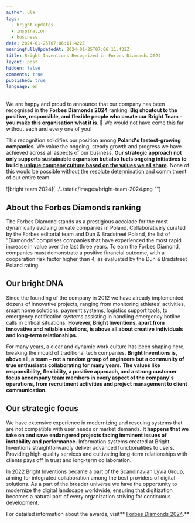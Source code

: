 ```yaml
---
author: ula
tags:
  - bright updates
  - inspiration
  - business
date: 2024-01-25T07:06:11.422Z
meaningfullyUpdatedAt: 2024-01-25T07:06:11.432Z
title: Bright Inventions Recognized in Forbes Diamonds 2024
layout: post
hidden: false
comments: true
published: true
language: en
---
```

We are happy and proud to announce that our company has been recognised in the **Forbes Diamonds 2024** ranking. **Big shoutout to the positive, responsible, and flexible people who create our Bright Team - you make this organisation what it is. 🧡** We would not have come this far without each and every one of you!

This recognition solidifies our position among **Poland's fastest-growing companies**. We value the ongoing, steady growth and progress we have achieved across all aspects of our business. **Our strategic approach not only supports sustainable expansion but also fuels ongoing initiatives to build [a unique company culture based on the values we all share](https://brightinventions.pl/about-us/#core-values).** None of this would be possible without the resolute determination and commitment of our entire team. 

<div className="image">![bright team 2024](../../static/images/bright-team-2024.png "")</div>

## About the Forbes Diamonds ranking

The Forbes Diamond stands as a prestigious accolade for the most dynamically evolving private companies in Poland. Collaboratively curated by the Forbes editorial team and Dun & Bradstreet Poland, the list of "Diamonds" comprises companies that have experienced the most rapid increase in value over the last three years. To earn the Forbes Diamond, companies must demonstrate a positive financial outcome, with a cooperation risk factor higher than 4, as evaluated by the Dun & Bradstreet Poland rating.

## Our bright DNA

Since the founding of the company in 2012 we have already implemented dozens of innovative projects, ranging from monitoring athletes' activities, smart home solutions, payment systems, logistics support tools, to emergency notification systems assisting in handling emergency hotline calls in critical situations. **However, Bright Inventions, apart from innovative and reliable solutions, is above all about creative individuals and long-term relationships.**

For many years, a clear and dynamic work culture has been shaping here, breaking the mould of traditional tech companies. **Bright Inventions is, above all, a team – not a random group of engineers but a community of true enthusiasts collaborating for many years.** **The values like responsibility, flexibility, a positive approach, and a strong customer focus accompany team members in every aspect of the company's operations, from recruitment activities and project management to client communication.**

## Our strategic focus

We have extensive experience in modernizing and rescuing systems that are not compatible with user needs or market demands. **It happens that we take on and save endangered projects facing imminent issues of instability and performance.** Information systems created at Bright Inventions straightforwardly deliver advanced functionalities to users. Providing high-quality services and cultivating long-term relationships with clients pays off in trust and long-term collaboration. 

In 2022 Bright Inventions became a part of the Scandinavian Lyvia Group, aiming for integrated collaboration among the best providers of digital solutions. As a part of the broader universe we have the opportunity to modernize the digital landscape worldwide, ensuring that digitization becomes a natural part of every organization striving for continuous development.

For detailed information about the awards, visit** [Forbes Diamonds 2024](https://www.forbes.pl/diamenty-forbesa-2024).**
